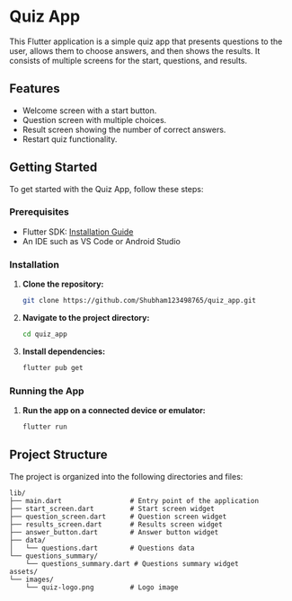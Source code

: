 # Quiz App

This Flutter application is a simple quiz app that presents questions to the user, allows them to choose answers, and then shows the results. It consists of multiple screens for the start, questions, and results.

## Features

- Welcome screen with a start button.
- Question screen with multiple choices.
- Result screen showing the number of correct answers.
- Restart quiz functionality.

## Getting Started

To get started with the Quiz App, follow these steps:

### Prerequisites

- Flutter SDK: [Installation Guide](https://flutter.dev/docs/get-started/install)
- An IDE such as VS Code or Android Studio

### Installation

1. **Clone the repository:**

    ```bash
    git clone https://github.com/Shubham123498765/quiz_app.git
    ```

2. **Navigate to the project directory:**

    ```bash
    cd quiz_app
    ```

3. **Install dependencies:**

    ```bash
    flutter pub get
    ```

### Running the App

1. **Run the app on a connected device or emulator:**

    ```bash
    flutter run
    ```

## Project Structure

The project is organized into the following directories and files:

```plaintext
lib/
├── main.dart                 # Entry point of the application
├── start_screen.dart         # Start screen widget
├── question_screen.dart      # Question screen widget
├── results_screen.dart       # Results screen widget
├── answer_button.dart        # Answer button widget
├── data/
│   └── questions.dart        # Questions data
└── questions_summary/
    └── questions_summary.dart # Questions summary widget
assets/
└── images/
    └── quiz-logo.png         # Logo image
